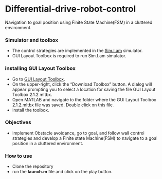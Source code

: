 # Differential-drive-robot-control
Navigation to goal position using Finite State Machine(FSM) in a cluttered environment.

### Simulator and toolbox ###
* The control strategies are implemented in the [Sim.I.am](http://gritslab.gatech.edu/home/2013/10/sim-i-am/) simulator.
* GUI Layout Toolbox is required to run Sim.I.am simulator.

### installing GUI Layout Toolbox ###
* Go to [GUI Layout Toolbox](https://in.mathworks.com/matlabcentral/fileexchange/47982-gui-layout-toolbox).
* On the upper-right, click the “Download Toolbox” button. A dialog will appear prompting you to select a location for saving the file GUI Layout Toolbox 2.1.2.mltbx.
* Open MATLAB and navigate to the folder where the GUI Layout Toolbox 2.1.2.mltbx file was saved. Double click on this file.
* Install the toolbox.

### Objectives ###
* Implement Obstacle avoidance, go to goal, and follow wall control strategies and develop a Finite state Machine(FSM) to navigate to a goal position in a cluttered environment.

### How to use ###
* Clone the repository
* run the **launch.m** file and click on the play button.


